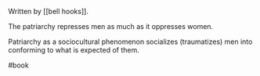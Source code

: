 Written by [[bell hooks]].

The patriarchy represses men as much as it oppresses women.

Patriarchy as a sociocultural phenomenon socializes (traumatizes) men into conforming to what is expected of them.

#book